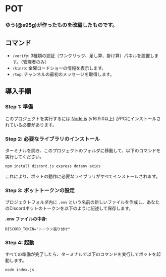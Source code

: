 # POT
### ゆう(@s95g)が作ったものを改編したものです。

## コマンド

*   `/verify`: 3種類の認証（ワンクリック、足し算、掛け算）パネルを設置します。（管理者のみ）
*   `/kinro`: 金曜ロードショーの情報を表示します。
*   `/top`: チャンネルの最初のメッセージを取得します。

## 導入手順

### Step 1: 準備

このプロジェクトを実行するには [Node.js](https://nodejs.org/) (v16.9.0以上) がPCにインストールされている必要があります。

### Step 2: 必要なライブラリのインストール

ターミナルを開き、このプロジェクトのフォルダに移動して、以下のコマンドを実行してください。

```bash
npm install discord.js express dotenv axios
```

これにより、ボットの動作に必要なライブラリがすべてインストールされます。

### Step 3: ボットトークンの設定

プロジェクトフォルダ内に `.env` という名前の新しいファイルを作成し、あなたのDiscordボットのトークンを以下のように記述して保存します。

**.env ファイルの中身:**
```
DISCORD_TOKEN="トークン張り付け"
```

### Step 4: 起動

すべての準備が完了したら、ターミナルで以下のコマンドを実行してボットを起動します。

```bash
node index.js
```

